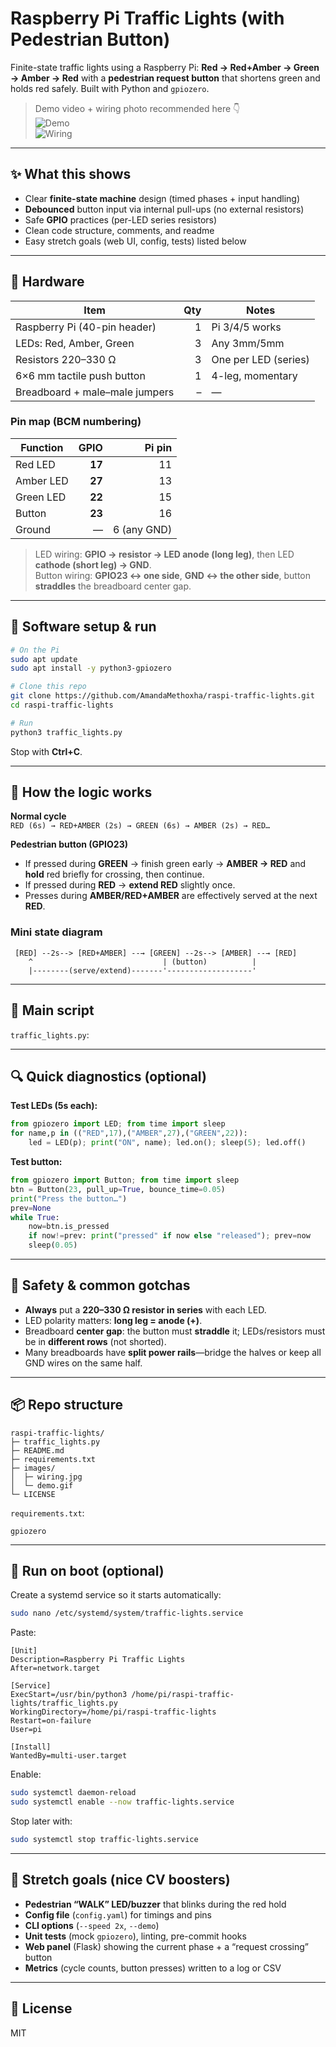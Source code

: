 # Raspberry Pi Traffic Lights (with Pedestrian Button)

Finite-state traffic lights using a Raspberry Pi: **Red → Red+Amber → Green → Amber → Red** with a **pedestrian request button** that shortens green and holds red safely. Built with Python and `gpiozero`.

> Demo video + wiring photo recommended here 👇  
> ![Demo](images/demo.gif)  
> ![Wiring](images/wiring.jpg)

---

## ✨ What this shows 
- Clear **finite-state machine** design (timed phases + input handling)
- **Debounced** button input via internal pull-ups (no external resistors)
- Safe **GPIO** practices (per-LED series resistors)
- Clean code structure, comments, and readme
- Easy stretch goals (web UI, config, tests) listed below

---

## 🧰 Hardware

| Item | Qty | Notes |
|---|---:|---|
| Raspberry Pi (40-pin header) | 1 | Pi 3/4/5 works |
| LEDs: Red, Amber, Green | 3 | Any 3mm/5mm |
| Resistors 220–330 Ω | 3 | One per LED (series) |
| 6×6 mm tactile push button | 1 | 4-leg, momentary |
| Breadboard + male–male jumpers | – | — |

### Pin map (BCM numbering)

| Function | GPIO | Pi pin |
|---|---:|---:|
| Red LED | **17** | 11 |
| Amber LED | **27** | 13 |
| Green LED | **22** | 15 |
| Button | **23** | 16 |
| Ground | — | 6 (any GND) |

> LED wiring: **GPIO → resistor → LED anode (long leg)**, then LED **cathode (short leg) → GND**.  
> Button wiring: **GPIO23 ↔ one side**, **GND ↔ the other side**, button **straddles** the breadboard center gap.

---

## 🧪 Software setup & run

```bash
# On the Pi
sudo apt update
sudo apt install -y python3-gpiozero

# Clone this repo
git clone https://github.com/AmandaMethoxha/raspi-traffic-lights.git
cd raspi-traffic-lights

# Run
python3 traffic_lights.py
```

Stop with **Ctrl+C**.

---

## 🧠 How the logic works

**Normal cycle**  
`RED (6s) → RED+AMBER (2s) → GREEN (6s) → AMBER (2s) → RED…`

**Pedestrian button (GPIO23)**  
- If pressed during **GREEN** → finish green early → **AMBER → RED** and **hold** red briefly for crossing, then continue.
- If pressed during **RED** → **extend RED** slightly once.
- Presses during **AMBER/RED+AMBER** are effectively served at the next **RED**.

### Mini state diagram

```
 [RED] --2s--> [RED+AMBER] --→ [GREEN] --2s--> [AMBER] --→ [RED]
    ^                             | (button)          |
    |--------(serve/extend)-------'-------------------'
```

---

## 📄 Main script

`traffic_lights.py`:

---

## 🔍 Quick diagnostics (optional)

**Test LEDs (5s each):**
```python
from gpiozero import LED; from time import sleep
for name,p in (("RED",17),("AMBER",27),("GREEN",22)):
    led = LED(p); print("ON", name); led.on(); sleep(5); led.off()
```

**Test button:**
```python
from gpiozero import Button; from time import sleep
btn = Button(23, pull_up=True, bounce_time=0.05)
print("Press the button…")
prev=None
while True:
    now=btn.is_pressed
    if now!=prev: print("pressed" if now else "released"); prev=now
    sleep(0.05)
```

---

## 🧯 Safety & common gotchas
- **Always** put a **220–330 Ω resistor in series** with each LED.  
- LED polarity matters: **long leg = anode (+)**.  
- Breadboard **center gap**: the button must **straddle** it; LEDs/resistors must be in **different rows** (not shorted).  
- Many breadboards have **split power rails**—bridge the halves or keep all GND wires on the same half.

---

## 📦 Repo structure

```
raspi-traffic-lights/
├─ traffic_lights.py
├─ README.md
├─ requirements.txt
├─ images/
│  ├─ wiring.jpg
│  └─ demo.gif
└─ LICENSE
```

`requirements.txt`:
```
gpiozero
```

---

## 🚀 Run on boot (optional)

Create a systemd service so it starts automatically:

```bash
sudo nano /etc/systemd/system/traffic-lights.service
```

Paste:
```
[Unit]
Description=Raspberry Pi Traffic Lights
After=network.target

[Service]
ExecStart=/usr/bin/python3 /home/pi/raspi-traffic-lights/traffic_lights.py
WorkingDirectory=/home/pi/raspi-traffic-lights
Restart=on-failure
User=pi

[Install]
WantedBy=multi-user.target
```

Enable:
```bash
sudo systemctl daemon-reload
sudo systemctl enable --now traffic-lights.service
```

Stop later with:
```bash
sudo systemctl stop traffic-lights.service
```

---

## 🔮 Stretch goals (nice CV boosters)
- **Pedestrian “WALK” LED/buzzer** that blinks during the red hold
- **Config file** (`config.yaml`) for timings and pins
- **CLI options** (`--speed 2x`, `--demo`)
- **Unit tests** (mock `gpiozero`), linting, pre-commit hooks
- **Web panel** (Flask) showing the current phase + a “request crossing” button
- **Metrics** (cycle counts, button presses) written to a log or CSV

---

## 📜 License
MIT 

